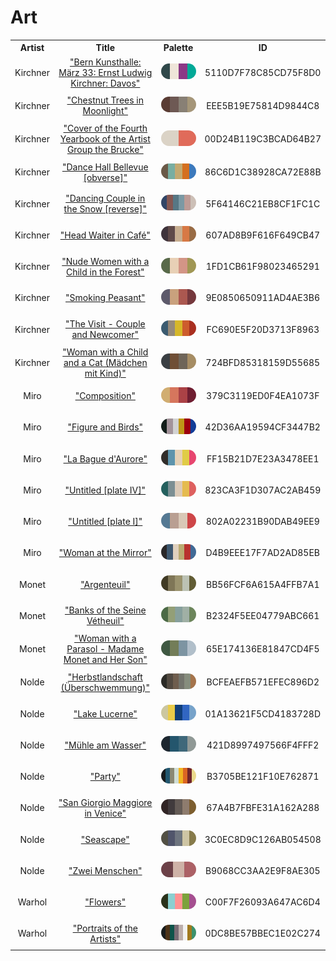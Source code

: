 
<!DOCTYPE html>
<html><body>
<h1>Art</h1>
<table style="width:100%">
<tr><th style="text-align: center; vertical-align: middle;">Artist</th><th style="text-align: center; vertical-align: middle;">Title</th><th style="text-align: center; vertical-align: middle;">Palette</th><th style="text-align: center; vertical-align: middle;">ID</th></tr>
<tr><td style="text-align: center; vertical-align: middle;"><p style="font-size:14px">Kirchner</p></td> <td style="text-align: center; vertical-align: middle;"><a href=https://www.nga.gov/collection/art-object-page.152789.html style="font-size:14px">"Bern Kunsthalle: März 33: Ernst Ludwig Kirchner: Davos"</a></td> <td style="text-align: center; vertical-align: middle;"><img style="border-radius: 14px;" src="../media/swatches/5110D7F78C85CD75F8D0.jpg" height="25"></td> <td style="text-align: center; vertical-align: middle;"><p style="font-size:14px">5110D7F78C85CD75F8D0</p></td></tr>
<tr><td style="text-align: center; vertical-align: middle;"><p style="font-size:14px">Kirchner</p></td> <td style="text-align: center; vertical-align: middle;"><a href=https://www.nga.gov/content/ngaweb/collection/art-object-page.152784.html style="font-size:14px">"Chestnut Trees in Moonlight"</a></td> <td style="text-align: center; vertical-align: middle;"><img style="border-radius: 14px;" src="../media/swatches/EEE5B19E75814D9844C8.jpg" height="25"></td> <td style="text-align: center; vertical-align: middle;"><p style="font-size:14px">EEE5B19E75814D9844C8</p></td></tr>
<tr><td style="text-align: center; vertical-align: middle;"><p style="font-size:14px">Kirchner</p></td> <td style="text-align: center; vertical-align: middle;"><a href= https://www.nga.gov/content/ngaweb/collection/art-object-page.8104.html style="font-size:14px">"Cover of the Fourth Yearbook of the Artist Group the Brucke"</a></td> <td style="text-align: center; vertical-align: middle;"><img style="border-radius: 14px;" src="../media/swatches/00D24B119C3BCAD64B27.jpg" height="25"></td> <td style="text-align: center; vertical-align: middle;"><p style="font-size:14px">00D24B119C3BCAD64B27</p></td></tr>
<tr><td style="text-align: center; vertical-align: middle;"><p style="font-size:14px">Kirchner</p></td> <td style="text-align: center; vertical-align: middle;"><a href= https://www.nga.gov/content/ngaweb/collection/art-object-page.71238.html style="font-size:14px">"Dance Hall Bellevue [obverse]"</a></td> <td style="text-align: center; vertical-align: middle;"><img style="border-radius: 14px;" src="../media/swatches/86C6D1C38928CA72E88B.jpg" height="25"></td> <td style="text-align: center; vertical-align: middle;"><p style="font-size:14px">86C6D1C38928CA72E88B</p></td></tr>
<tr><td style="text-align: center; vertical-align: middle;"><p style="font-size:14px">Kirchner</p></td> <td style="text-align: center; vertical-align: middle;"><a href=https://www.nga.gov/content/ngaweb/collection/art-object-page.163768.html style="font-size:14px">"Dancing Couple in the Snow [reverse]"</a></td> <td style="text-align: center; vertical-align: middle;"><img style="border-radius: 14px;" src="../media/swatches/5F64146C21EB8CF1FC1C.jpg" height="25"></td> <td style="text-align: center; vertical-align: middle;"><p style="font-size:14px">5F64146C21EB8CF1FC1C</p></td></tr>
<tr><td style="text-align: center; vertical-align: middle;"><p style="font-size:14px">Kirchner</p></td> <td style="text-align: center; vertical-align: middle;"><a href=https://www.nga.gov/content/ngaweb/collection/art-object-page.152783.html style="font-size:14px">"Head Waiter in Café"</a></td> <td style="text-align: center; vertical-align: middle;"><img style="border-radius: 14px;" src="../media/swatches/607AD8B9F616F649CB47.jpg" height="25"></td> <td style="text-align: center; vertical-align: middle;"><p style="font-size:14px">607AD8B9F616F649CB47</p></td></tr>
<tr><td style="text-align: center; vertical-align: middle;"><p style="font-size:14px">Kirchner</p></td> <td style="text-align: center; vertical-align: middle;"><a href=https://www.nga.gov/collection/art-object-page.154352.html style="font-size:14px">"Nude Women with a Child in the Forest"</a></td> <td style="text-align: center; vertical-align: middle;"><img style="border-radius: 14px;" src="../media/swatches/1FD1CB61F98023465291.jpg" height="25"></td> <td style="text-align: center; vertical-align: middle;"><p style="font-size:14px">1FD1CB61F98023465291</p></td></tr>
<tr><td style="text-align: center; vertical-align: middle;"><p style="font-size:14px">Kirchner</p></td> <td style="text-align: center; vertical-align: middle;"><a href=https://www.nga.gov/content/ngaweb/collection/art-object-page.154350.html style="font-size:14px">"Smoking Peasant"</a></td> <td style="text-align: center; vertical-align: middle;"><img style="border-radius: 14px;" src="../media/swatches/9E0850650911AD4AE3B6.jpg" height="25"></td> <td style="text-align: center; vertical-align: middle;"><p style="font-size:14px">9E0850650911AD4AE3B6</p></td></tr>
<tr><td style="text-align: center; vertical-align: middle;"><p style="font-size:14px">Kirchner</p></td> <td style="text-align: center; vertical-align: middle;"><a href=https://www.nga.gov/content/ngaweb/collection/art-object-page.71239.html style="font-size:14px">"The Visit - Couple and Newcomer"</a></td> <td style="text-align: center; vertical-align: middle;"><img style="border-radius: 14px;" src="../media/swatches/FC690E5F20D3713F8963.jpg" height="25"></td> <td style="text-align: center; vertical-align: middle;"><p style="font-size:14px">FC690E5F20D3713F8963</p></td></tr>
<tr><td style="text-align: center; vertical-align: middle;"><p style="font-size:14px">Kirchner</p></td> <td style="text-align: center; vertical-align: middle;"><a href=https://www.nga.gov/collection/art-object-page.154346.html style="font-size:14px">"Woman with a Child and a Cat (Mädchen mit Kind)"</a></td> <td style="text-align: center; vertical-align: middle;"><img style="border-radius: 14px;" src="../media/swatches/724BFD85318159D55685.jpg" height="25"></td> <td style="text-align: center; vertical-align: middle;"><p style="font-size:14px">724BFD85318159D55685</p></td></tr>
<tr><td style="text-align: center; vertical-align: middle;"><p style="font-size:14px">Miro</p></td> <td style="text-align: center; vertical-align: middle;"><a href=https://www.nga.gov/collection/art-object-page.91414.html style="font-size:14px">"Composition"</a></td> <td style="text-align: center; vertical-align: middle;"><img style="border-radius: 14px;" src="../media/swatches/379C3119ED0F4EA1073F.jpg" height="25"></td> <td style="text-align: center; vertical-align: middle;"><p style="font-size:14px">379C3119ED0F4EA1073F</p></td></tr>
<tr><td style="text-align: center; vertical-align: middle;"><p style="font-size:14px">Miro</p></td> <td style="text-align: center; vertical-align: middle;"><a href=https://www.nga.gov/collection/art-object-page.53059.html style="font-size:14px">"Figure and Birds"</a></td> <td style="text-align: center; vertical-align: middle;"><img style="border-radius: 14px;" src="../media/swatches/42D36AA19594CF3447B2.jpg" height="25"></td> <td style="text-align: center; vertical-align: middle;"><p style="font-size:14px">42D36AA19594CF3447B2</p></td></tr>
<tr><td style="text-align: center; vertical-align: middle;"><p style="font-size:14px">Miro</p></td> <td style="text-align: center; vertical-align: middle;"><a href=https://www.nga.gov/collection/art-object-page.142287.html style="font-size:14px">"La Bague d'Aurore"</a></td> <td style="text-align: center; vertical-align: middle;"><img style="border-radius: 14px;" src="../media/swatches/FF15B21D7E23A3478EE1.jpg" height="25"></td> <td style="text-align: center; vertical-align: middle;"><p style="font-size:14px">FF15B21D7E23A3478EE1</p></td></tr>
<tr><td style="text-align: center; vertical-align: middle;"><p style="font-size:14px">Miro</p></td> <td style="text-align: center; vertical-align: middle;"><a href=https://www.nga.gov/collection/art-object-page.46996.html style="font-size:14px">"Untitled [plate IV]"</a></td> <td style="text-align: center; vertical-align: middle;"><img style="border-radius: 14px;" src="../media/swatches/823CA3F1D307AC2AB459.jpg" height="25"></td> <td style="text-align: center; vertical-align: middle;"><p style="font-size:14px">823CA3F1D307AC2AB459</p></td></tr>
<tr><td style="text-align: center; vertical-align: middle;"><p style="font-size:14px">Miro</p></td> <td style="text-align: center; vertical-align: middle;"><a href=https://www.nga.gov/collection/art-object-page.46992.html style="font-size:14px">"Untitled [plate I]"</a></td> <td style="text-align: center; vertical-align: middle;"><img style="border-radius: 14px;" src="../media/swatches/802A02231B90DAB49EE9.jpg" height="25"></td> <td style="text-align: center; vertical-align: middle;"><p style="font-size:14px">802A02231B90DAB49EE9</p></td></tr>
<tr><td style="text-align: center; vertical-align: middle;"><p style="font-size:14px">Miro</p></td> <td style="text-align: center; vertical-align: middle;"><a href=https://www.nga.gov/collection/art-object-page.136243.html style="font-size:14px">"Woman at the Mirror"</a></td> <td style="text-align: center; vertical-align: middle;"><img style="border-radius: 14px;" src="../media/swatches/D4B9EEE17F7AD2AD85EB.jpg" height="25"></td> <td style="text-align: center; vertical-align: middle;"><p style="font-size:14px">D4B9EEE17F7AD2AD85EB</p></td></tr>
<tr><td style="text-align: center; vertical-align: middle;"><p style="font-size:14px">Monet</p></td> <td style="text-align: center; vertical-align: middle;"><a href=https://www.nga.gov/collection/art-object-page.52186.html style="font-size:14px">"Argenteuil"</a></td> <td style="text-align: center; vertical-align: middle;"><img style="border-radius: 14px;" src="../media/swatches/BB56FCF6A615A4FFB7A1.jpg" height="25"></td> <td style="text-align: center; vertical-align: middle;"><p style="font-size:14px">BB56FCF6A615A4FFB7A1</p></td></tr>
<tr><td style="text-align: center; vertical-align: middle;"><p style="font-size:14px">Monet</p></td> <td style="text-align: center; vertical-align: middle;"><a href=https://www.nga.gov/collection/art-object-page.46652.html style="font-size:14px">"Banks of the Seine Vétheuil"</a></td> <td style="text-align: center; vertical-align: middle;"><img style="border-radius: 14px;" src="../media/swatches/B2324F5EE04779ABC661.jpg" height="25"></td> <td style="text-align: center; vertical-align: middle;"><p style="font-size:14px">B2324F5EE04779ABC661</p></td></tr>
<tr><td style="text-align: center; vertical-align: middle;"><p style="font-size:14px">Monet</p></td> <td style="text-align: center; vertical-align: middle;"><a href=https://www.nga.gov/collection/art-object-page.61379.html style="font-size:14px">"Woman with a Parasol - Madame Monet and Her Son"</a></td> <td style="text-align: center; vertical-align: middle;"><img style="border-radius: 14px;" src="../media/swatches/65E174136E81847CD4F5.jpg" height="25"></td> <td style="text-align: center; vertical-align: middle;"><p style="font-size:14px">65E174136E81847CD4F5</p></td></tr>
<tr><td style="text-align: center; vertical-align: middle;"><p style="font-size:14px">Nolde</p></td> <td style="text-align: center; vertical-align: middle;"><a href=https://sammlung.staedelmuseum.de/en/work/herbstlandschaft-ueberschwemmung style="font-size:14px">"Herbstlandschaft (Überschwemmung)"</a></td> <td style="text-align: center; vertical-align: middle;"><img style="border-radius: 14px;" src="../media/swatches/BCFEAEFB571EFEC896D2.jpg" height="25"></td> <td style="text-align: center; vertical-align: middle;"><p style="font-size:14px">BCFEAEFB571EFEC896D2</p></td></tr>
<tr><td style="text-align: center; vertical-align: middle;"><p style="font-size:14px">Nolde</p></td> <td style="text-align: center; vertical-align: middle;"><a href=https://sammlung.staedelmuseum.de/en/work/lake-lucerne style="font-size:14px">"Lake Lucerne"</a></td> <td style="text-align: center; vertical-align: middle;"><img style="border-radius: 14px;" src="../media/swatches/01A13621F5CD4183728D.jpg" height="25"></td> <td style="text-align: center; vertical-align: middle;"><p style="font-size:14px">01A13621F5CD4183728D</p></td></tr>
<tr><td style="text-align: center; vertical-align: middle;"><p style="font-size:14px">Nolde</p></td> <td style="text-align: center; vertical-align: middle;"><a href=https://sammlung.staedelmuseum.de/en/work/muehle-am-wasser style="font-size:14px">"Mühle am Wasser"</a></td> <td style="text-align: center; vertical-align: middle;"><img style="border-radius: 14px;" src="../media/swatches/421D8997497566F4FFF2.jpg" height="25"></td> <td style="text-align: center; vertical-align: middle;"><p style="font-size:14px">421D8997497566F4FFF2</p></td></tr>
<tr><td style="text-align: center; vertical-align: middle;"><p style="font-size:14px">Nolde</p></td> <td style="text-align: center; vertical-align: middle;"><a href=https://www.apollo-magazine.com/emil-nolde-colour-life-exhibition-review/ style="font-size:14px">"Party"</a></td> <td style="text-align: center; vertical-align: middle;"><img style="border-radius: 14px;" src="../media/swatches/B3705BE121F10E762871.jpg" height="25"></td> <td style="text-align: center; vertical-align: middle;"><p style="font-size:14px">B3705BE121F10E762871</p></td></tr>
<tr><td style="text-align: center; vertical-align: middle;"><p style="font-size:14px">Nolde</p></td> <td style="text-align: center; vertical-align: middle;"><a href=https://sammlung.staedelmuseum.de/en/work/san-giorgio-maggiore-in-venice style="font-size:14px">"San Giorgio Maggiore in Venice"</a></td> <td style="text-align: center; vertical-align: middle;"><img style="border-radius: 14px;" src="../media/swatches/67A4B7FBFE31A162A288.jpg" height="25"></td> <td style="text-align: center; vertical-align: middle;"><p style="font-size:14px">67A4B7FBFE31A162A288</p></td></tr>
<tr><td style="text-align: center; vertical-align: middle;"><p style="font-size:14px">Nolde</p></td> <td style="text-align: center; vertical-align: middle;"><a href=https://sammlung.staedelmuseum.de/en/work/seascape-1 style="font-size:14px">"Seascape"</a></td> <td style="text-align: center; vertical-align: middle;"><img style="border-radius: 14px;" src="../media/swatches/3C0EC8D9C126AB054508.jpg" height="25"></td> <td style="text-align: center; vertical-align: middle;"><p style="font-size:14px">3C0EC8D9C126AB054508</p></td></tr>
<tr><td style="text-align: center; vertical-align: middle;"><p style="font-size:14px">Nolde</p></td> <td style="text-align: center; vertical-align: middle;"><a href=https://sammlung.staedelmuseum.de/en/work/zwei-menschen style="font-size:14px">"Zwei Menschen"</a></td> <td style="text-align: center; vertical-align: middle;"><img style="border-radius: 14px;" src="../media/swatches/B9068CC3AA2E9F8AE305.jpg" height="25"></td> <td style="text-align: center; vertical-align: middle;"><p style="font-size:14px">B9068CC3AA2E9F8AE305</p></td></tr>
<tr><td style="text-align: center; vertical-align: middle;"><p style="font-size:14px">Warhol</p></td> <td style="text-align: center; vertical-align: middle;"><a href=https://www.nga.gov/collection/art-object-page.144934.html style="font-size:14px">"Flowers"</a></td> <td style="text-align: center; vertical-align: middle;"><img style="border-radius: 14px;" src="../media/swatches/C00F7F26093A647AC6D4.jpg" height="25"></td> <td style="text-align: center; vertical-align: middle;"><p style="font-size:14px">C00F7F26093A647AC6D4</p></td></tr>
<tr><td style="text-align: center; vertical-align: middle;"><p style="font-size:14px">Warhol</p></td> <td style="text-align: center; vertical-align: middle;"><a href=https://www.nga.gov/collection/art-object-page.136329.html style="font-size:14px">"Portraits of the Artists"</a></td> <td style="text-align: center; vertical-align: middle;"><img style="border-radius: 14px;" src="../media/swatches/0DC8BE57BBEC1E02C274.jpg" height="25"></td> <td style="text-align: center; vertical-align: middle;"><p style="font-size:14px">0DC8BE57BBEC1E02C274</p></td></tr>
</table>
</body></html>

